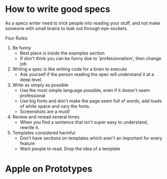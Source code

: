 # How to write good specs
As a specs writer need to trick people into reading your stuff, and not make someone with small brains to leak out through eye-sockets.

Four Rules:
1. Be funny
	- Best place is inside the examples section
	- If don't think you can be funny due to 'professionalism', then change job 
2. Writing a spec is like writing code for a brain to execute
	- Ask yourself if the person reading the spec will understand it at a deep level. 
3. Write as simply as possible
	- Use the most simple language possible, even if it doesn't seem professional
	- Use big fonts and don't make the page seem full of words, add loads of white space and vary the fonts.
	- Screenshots are a must! 
4. Review and reread several times
	- When you find a sentence that isn't super easy to understand, rewrite it.
5. Templates considered harmful
	- Don't have sections on templates which aren't an important for every feature
	- Want people to read. Drop the idea of a template

# Apple on Prototypes
